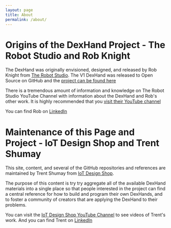 ```yaml
---
layout: page
title: About
permalink: /about/
---
```


# Origins of the DexHand Project - The Robot Studio and Rob Knight

The DexHand was originally envisioned, designed, and released by Rob Knight from [The Robot Studio](https://www.therobotstudio.com). The V1 DexHand was released to Open Source on GitHub and the [project can be found here](https://github.com/TheRobotStudio/V1.0-Dexhand)

There is a tremendous amount of information and knowledge on The Robot Studio YouTube Channel with information about the DexHand and Rob's other work. It is highly recommended that you [visit their YouTube channel](https://www.youtube.com/@therobotstudio)

You can find Rob on [LinkedIn](https://www.linkedin.com/in/rob-knight-03443789/)


# Maintenance of this Page and Project - IoT Design Shop and Trent Shumay

This site, content, and several of the GitHub repositories and references are maintained by Trent Shumay from [IoT Design Shop](http://www.iotdesignshop.com).

The purpose of this content is try try aggregate all of the available DexHand materials into a single place so that people interested in the project can find a central reference for how to build and program their own DexHands, and to foster a community of creators that are applying the DexHand to their problems.

You can visit the [IoT Design Shop YouTube Channel](https://www.youtube.com/@iotdesignshop) to see videos of Trent's work. And you can find Trent on [LinkedIn](https://www.linkedin.com/in/trent-shumay-b0b0901/)

